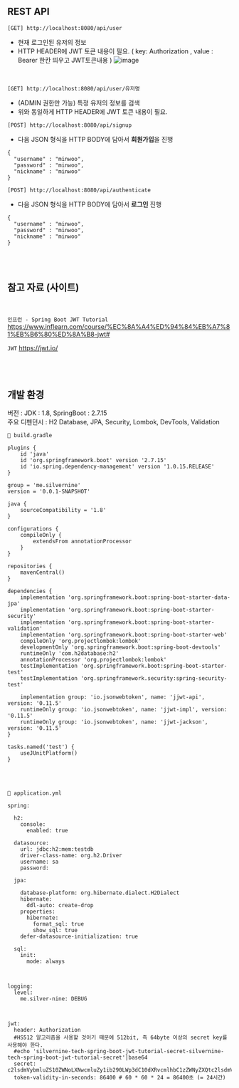 ## REST API
`[GET] http://localhost:8080/api/user`
- 현재 로그인된 유저의 정보
- HTTP HEADER에  JWT 토큰 내용이 필요. ( key: Authorization , value : Bearer 한칸 띄우고 JWT토큰내용 )
![image](https://github.com/ko0or/jwt_study_/assets/105141296/2b8d5f0d-2d9e-49e4-afb7-00a8782b5be7)
<br />


`[GET] http://localhost:8080/api/user/유저명`
- (ADMIN 권한만 가능) 특정 유저의 정보를 검색
- 위와 동일하게 HTTP HEADER에  JWT 토큰 내용이 필요. 
  
`[POST] http://localhost:8080/api/signup`
- 다음 JSON 형식을 HTTP BODY에 담아서 **회원가입**을 진행
```
{
  "username" : "minwoo",
  "password" : "minwoo",
  "nickname" : "minwoo"
}
```
`[POST] http://localhost:8080/api/authenticate`
- 다음 JSON 형식을 HTTP BODY에 담아서 **로그인** 진행

```
{
  "username" : "minwoo",
  "password" : "minwoo",
  "nickname" : "minwoo"
}
```
<br /><br />

## 참고 자료 (사이트)
<br />

`인프런 - Spring Boot JWT Tutorial` https://www.inflearn.com/course/%EC%8A%A4%ED%94%84%EB%A7%81%EB%B6%80%ED%8A%B8-jwt#
<br />

`JWT` https://jwt.io/
<br /><br /><br /><br />

## 개발 환경
버전 : JDK : 1.8,  SpringBoot : 2.7.15 <br />
주요 디펜던시 : H2 Database, JPA, Security, Lombok, DevTools, Validation <br />

`💾 build.gradle`
```
plugins {
    id 'java'
    id 'org.springframework.boot' version '2.7.15'
    id 'io.spring.dependency-management' version '1.0.15.RELEASE'
}

group = 'me.silvernine'
version = '0.0.1-SNAPSHOT'

java {
    sourceCompatibility = '1.8'
}

configurations {
    compileOnly {
        extendsFrom annotationProcessor
    }
}

repositories {
    mavenCentral()
}

dependencies {
    implementation 'org.springframework.boot:spring-boot-starter-data-jpa'
    implementation 'org.springframework.boot:spring-boot-starter-security'
    implementation 'org.springframework.boot:spring-boot-starter-validation'
    implementation 'org.springframework.boot:spring-boot-starter-web'
    compileOnly 'org.projectlombok:lombok'
    developmentOnly 'org.springframework.boot:spring-boot-devtools'
    runtimeOnly 'com.h2database:h2'
    annotationProcessor 'org.projectlombok:lombok'
    testImplementation 'org.springframework.boot:spring-boot-starter-test'
    testImplementation 'org.springframework.security:spring-security-test'

    implementation group: 'io.jsonwebtoken', name: 'jjwt-api', version: '0.11.5'
    runtimeOnly group: 'io.jsonwebtoken', name: 'jjwt-impl', version: '0.11.5'
    runtimeOnly group: 'io.jsonwebtoken', name: 'jjwt-jackson', version: '0.11.5'
}

tasks.named('test') {
    useJUnitPlatform()
}

```

<br /><br />

`💾 application.yml`
```
spring:

  h2:
    console:
      enabled: true

  datasource:
    url: jdbc:h2:mem:testdb
    driver-class-name: org.h2.Driver
    username: sa
    password:

  jpa:

    database-platform: org.hibernate.dialect.H2Dialect
    hibernate:
      ddl-auto: create-drop
    properties:
      hibernate:
        format_sql: true
        show_sql: true
    defer-datasource-initialization: true

  sql:
    init:
      mode: always



logging:
  level:
    me.silver-nine: DEBUG



jwt:
  header: Authorization
  #HS512 알고리즘을 사용할 것이기 때문에 512bit, 즉 64byte 이상의 secret key를 사용해야 한다.
  #echo 'silvernine-tech-spring-boot-jwt-tutorial-secret-silvernine-tech-spring-boot-jwt-tutorial-secret'|base64
  secret: c2lsdmVybmluZS10ZWNoLXNwcmluZy1ib290LWp3dC10dXRvcmlhbC1zZWNyZXQtc2lsdmVybmluZS10ZWNoLXNwcmluZy1ib290LWp3dC10dXRvcmlhbC1zZWNyZXQK
  token-validity-in-seconds: 86400 # 60 * 60 * 24 = 86400초 (= 24시간)
```



